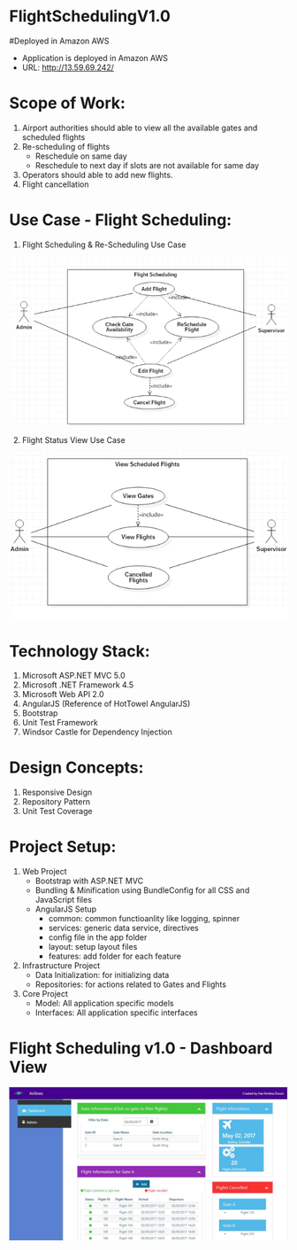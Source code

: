 # FlightSchedulingV1.0

#Deployed in Amazon AWS
- Application is deployed in Amazon AWS
- URL: http://13.59.69.242/

# Scope of Work:
1. Airport authorities should able to view all the available gates and scheduled flights
2. Re-scheduling of flights
   - Reschedule on same day
   - Reschedule to next day if slots are not available for same day
3. Operators should able to add new flights.
4. Flight cancellation

# Use Case - Flight Scheduling:
1. Flight Scheduling & Re-Scheduling Use Case

![alt text](https://github.com/duvurih/FlightSchedulingV1.0/blob/master/FlightScheduling/FlightSchedulingProject/Content/images/Flight%20Scheduling%20UseCase1.png)

2. Flight Status View Use Case

![alt text](https://github.com/duvurih/FlightSchedulingV1.0/blob/master/FlightScheduling/FlightSchedulingProject/Content/images/View%20Flights%20UseCase2.png)

# Technology Stack:
1. Microsoft ASP.NET MVC 5.0
2. Microsoft .NET Framework 4.5
3. Microsoft Web API 2.0
4. AngularJS (Reference of HotTowel AngularJS)
5. Bootstrap
6. Unit Test Framework
7. Windsor Castle for Dependency Injection

# Design Concepts:
1. Responsive Design
2. Repository Pattern
3. Unit Test Coverage

# Project Setup:
1. Web  Project
   - Bootstrap with ASP.NET MVC
   - Bundling & Minification using BundleConfig for all CSS and JavaScript files
   - AngularJS Setup
      - common: common functioanlity like logging, spinner
      - services: generic data service, directives
      - config file in the app folder
      - layout: setup layout files
      - features: add folder for each feature
2. Infrastructure Project
   - Data Initialization: for initializing data
   - Repositories: for actions related to Gates and Flights
3. Core Project
   - Model: All application specific models
   - Interfaces: All application specific interfaces

# Flight Scheduling v1.0 - Dashboard View
![alt text](https://github.com/duvurih/FlightSchedulingV1.0/blob/master/FlightScheduling/FlightSchedulingProject/Content/images/FlightSchedulingDashboard.jpg)
